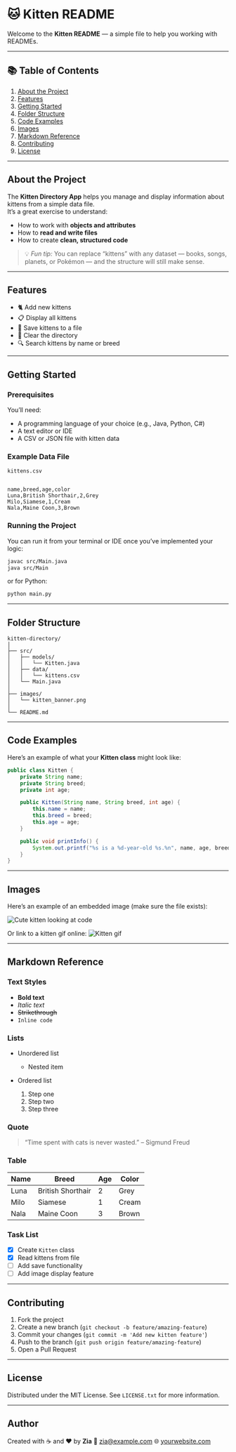 # 🐱 Kitten README

Welcome to the **Kitten README** — a simple file to help you working with READMEs.  

---

## 📚 Table of Contents

1. [About the Project](#about-the-project)
2. [Features](#features)
3. [Getting Started](#getting-started)
4. [Folder Structure](#folder-structure)
5. [Code Examples](#code-examples)
6. [Images](#images)
7. [Markdown Reference](#markdown-reference)
8. [Contributing](#contributing)
9. [License](#license)

---

## About the Project

The **Kitten Directory App** helps you manage and display information about kittens from a simple data file.  
It’s a great exercise to understand:
- How to work with **objects and attributes**
- How to **read and write files**
- How to create **clean, structured code**

> 💡 *Fun tip:* You can replace “kittens” with any dataset — books, songs, planets, or Pokémon — and the structure will still make sense.

---

## Features

- 🐈 Add new kittens  
- 📋 Display all kittens  
- 💾 Save kittens to a file  
- 🧹 Clear the directory  
- 🔍 Search kittens by name or breed  

---

## Getting Started

### Prerequisites
You’ll need:
- A programming language of your choice (e.g., Java, Python, C#)
- A text editor or IDE
- A CSV or JSON file with kitten data

### Example Data File
`kittens.csv`  
```

name,breed,age,color
Luna,British Shorthair,2,Grey
Milo,Siamese,1,Cream
Nala,Maine Coon,3,Brown

````

### Running the Project
You can run it from your terminal or IDE once you’ve implemented your logic:

```bash
javac src/Main.java
java src/Main
````

or for Python:

```bash
python main.py
```

---

## Folder Structure

```
kitten-directory/
│
├── src/
│   ├── models/
│   │   └── Kitten.java
│   ├── data/
│   │   └── kittens.csv
│   └── Main.java
│
├── images/
│   └── kitten_banner.png
│
└── README.md
```

---

## Code Examples

Here’s an example of what your **Kitten class** might look like:

```java
public class Kitten {
    private String name;
    private String breed;
    private int age;

    public Kitten(String name, String breed, int age) {
        this.name = name;
        this.breed = breed;
        this.age = age;
    }

    public void printInfo() {
        System.out.printf("%s is a %d-year-old %s.%n", name, age, breed);
    }
}
```

---

## Images

Here’s an example of an embedded image (make sure the file exists):

![Cute kitten looking at code](./images/zia.png)

Or link to a kitten gif online:
![Kitten gif](https://media.giphy.com/media/JIX9t2j0ZTN9S/giphy.gif)

---

## Markdown Reference

### Text Styles

* **Bold text**
* *Italic text*
* ~~Strikethrough~~
* `Inline code`

### Lists

* Unordered list

    * Nested item
* Ordered list

    1. Step one
    2. Step two
    3. Step three

### Quote

> “Time spent with cats is never wasted.” – Sigmund Freud

### Table

| Name | Breed             | Age | Color |
| ---- | ----------------- | --- | ----- |
| Luna | British Shorthair | 2   | Grey  |
| Milo | Siamese           | 1   | Cream |
| Nala | Maine Coon        | 3   | Brown |

### Task List

* [x] Create `Kitten` class
* [x] Read kittens from file
* [ ] Add save functionality
* [ ] Add image display feature

---

## Contributing

1. Fork the project
2. Create a new branch (`git checkout -b feature/amazing-feature`)
3. Commit your changes (`git commit -m 'Add new kitten feature'`)
4. Push to the branch (`git push origin feature/amazing-feature`)
5. Open a Pull Request

---

## License

Distributed under the MIT License.
See `LICENSE.txt` for more information.

---

## Author

Created with ☕ and ❤️ by **Zia**
📧 [zia@example.com](mailto:zia@example.com)
🌐 [yourwebsite.com](https://yourwebsite.com)

